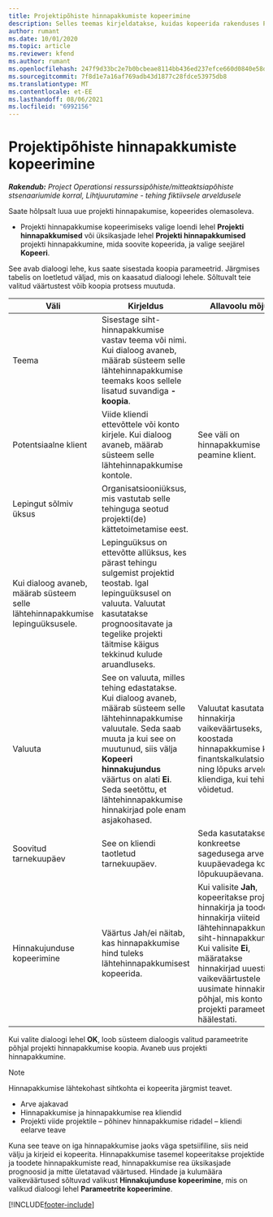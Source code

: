 ```yaml
---
title: Projektipõhiste hinnapakkumiste kopeerimine
description: Selles teemas kirjeldatakse, kuidas kopeerida rakenduses Project Operations projektipõhiseid hinnapakkumisi.
author: rumant
ms.date: 10/01/2020
ms.topic: article
ms.reviewer: kfend
ms.author: rumant
ms.openlocfilehash: 247f9d33bc2e7b0bcbeae8114bb436ed237efce660d0840e58d536d2a290639e
ms.sourcegitcommit: 7f8d1e7a16af769adb43d1877c28fdce53975db8
ms.translationtype: MT
ms.contentlocale: et-EE
ms.lasthandoff: 08/06/2021
ms.locfileid: "6992156"
---
```

# <a name="copy-project-based-quotes"></a>Projektipõhiste hinnapakkumiste kopeerimine

_**Rakendub:** Project Operationsi ressurssipõhiste/mitteaktsiapõhiste stsenaariumide korral,  Lihtjuurutamine - tehing fiktiivsele arveldusele_

Saate hõlpsalt luua uue projekti hinnapakumise, kopeerides olemasoleva. 

- Projekti hinnapakkumise kopeerimiseks valige loendi lehel **Projekti hinnapakkumised** või üksikasjade lehel **Projekti hinnapakkumised** projekti hinnapakkumine, mida soovite kopeerida, ja valige seejärel **Kopeeri**.

See avab dialoogi lehe, kus saate sisestada koopia parameetrid. Järgmises tabelis on loetletud väljad, mis on kaasatud dialoogi lehele. Sõltuvalt teie valitud väärtustest võib koopia protsess muutuda.

| **Väli** | **Kirjeldus** | **Allavoolu mõjud** |
| --- | --- | --- |
| Teema | Sisestage siht-hinnapakkumise vastav teema või nimi. Kui dialoog avaneb, määrab süsteem selle lähtehinnapakkumise teemaks koos sellele lisatud suvandiga **-koopia**. | |
| Potentsiaalne klient | Viide kliendi ettevõttele või konto kirjele. Kui dialoog avaneb, määrab süsteem selle lähtehinnapakkumise kontole. | See väli on hinnapakkumise peamine klient. |
| Lepingut sõlmiv üksus | Organisatsiooniüksus, mis vastutab selle tehinguga seotud projekti(de) kättetoimetamise eest.
Kui dialoog avaneb, määrab süsteem selle lähtehinnapakkumise lepinguüksusele. | Lepinguüksus on ettevõtte allüksus, kes pärast tehingu sulgemist projektid teostab. Igal lepinguüksusel on valuuta. Valuutat kasutatakse prognoositavate ja tegelike projekti täitmise käigus tekkinud kulude aruandluseks. |
| Valuuta | See on valuuta, milles tehing edastatakse. Kui dialoog avaneb, määrab süsteem selle lähtehinnapakkumise valuutale. Seda saab muuta ja kui see on muutunud, siis välja **Kopeeri hinnakujundus** väärtus on alati **Ei**. Seda seetõttu, et lähtehinnapakkumise hinnakirjad pole enam asjakohased. | Valuutat kasutatakse hinnakirja vaikeväärtuseks, et koostada hinnapakkumise kohta finantskalkulatsioon ning lõpuks arveldada kliendiga, kui tehing on võidetud. |
| Soovitud tarnekuupäev | See on kliendi taotletud tarnekuupäev. | Seda kasutatakse konkreetse sagedusega arvelduse kuupäevadega koos lõpukuupäevana. |
| Hinnakujunduse kopeerimine | Väärtus Jah/ei näitab, kas hinnapakkumise hind tuleks lähtehinnapakkumisest kopeerida. | Kui valisite **Jah**, kopeeritakse projekti hinnakirja ja toodete hinnakirja viiteid lähtehinnapakkumisest siht-hinnapakkumisse. Kui valisite **Ei**, määratakse hinnakirjad uuesti vaikeväärtustele uusimate hinnakirjade põhjal, mis konto või projekti parameetrites häälestati. |

Kui valite dialoogi lehel **OK**, loob süsteem dialoogis valitud parameetrite põhjal projekti hinnapakkumise koopia. Avaneb uus projekti hinnapakkumine. 

> [!NOTE]
> Hinnapakkumise lähtekohast sihtkohta ei kopeerita järgmist teavet.
>
> - Arve ajakavad
> - Hinnapakkumise ja hinnapakkumise rea kliendid
> - Projekti viide projektile – põhinev hinnapakkumise ridadel – kliendi eelarve teave
>
>Kuna see teave on iga hinnapakkumise jaoks väga spetsiifiline, siis neid välju ja kirjeid ei kopeerita. Hinnapakkumise tasemel kopeeritakse projektide ja toodete hinnapakkumiste read, hinnapakkumise rea üksikasjade prognoosid ja mitte ületatavad väärtused. Hindade ja kulumäära vaikeväärtused sõltuvad valikust **Hinnakujunduse kopeerimine**, mis on valikud dialoogi lehel **Parameetrite kopeerimine**.


[!INCLUDE[footer-include](../includes/footer-banner.md)]